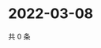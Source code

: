 # 2022-03-08

共 0 条

<!-- BEGIN WEIBO -->
<!-- 最后更新时间 Tue Mar 08 2022 08:38:21 GMT+0800 (China Standard Time) -->

<!-- END WEIBO -->

